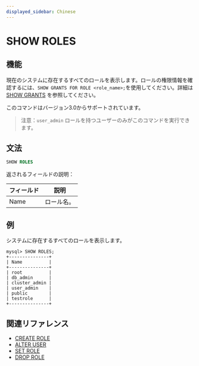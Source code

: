 ```yaml
---
displayed_sidebar: Chinese
---
```


# SHOW ROLES

## 機能

現在のシステムに存在するすべてのロールを表示します。ロールの権限情報を確認するには、`SHOW GRANTS FOR ROLE <role_name>;`を使用してください。詳細は [SHOW GRANTS](SHOW_GRANTS.md) を参照してください。

このコマンドはバージョン3.0からサポートされています。

> 注意：`user_admin` ロールを持つユーザーのみがこのコマンドを実行できます。

## 文法

```SQL
SHOW ROLES
```

返されるフィールドの説明：

| **フィールド** | **説明**   |
| -------------- | ---------- |
| Name           | ロール名。 |

## 例

システムに存在するすべてのロールを表示します。

```Plain
mysql> SHOW ROLES;
+---------------+
| Name          |
+---------------+
| root          |
| db_admin      |
| cluster_admin |
| user_admin    |
| public        |
| testrole      |
+---------------+
```

## 関連リファレンス

- [CREATE ROLE](CREATE_ROLE.md)
- [ALTER USER](ALTER_USER.md)
- [SET ROLE](SET_ROLE.md)
- [DROP ROLE](DROP_ROLE.md)
